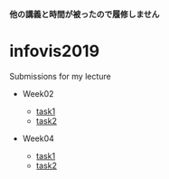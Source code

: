 **他の講義と時間が被ったので履修しません**

# infovis2019

Submissions for my lecture

- Week02
  - [task1](https://tatamo.github.io/infovis2019/w02/task1.html)
  - [task2](https://tatamo.github.io/infovis2019/w02/task2.html)

- Week04
  - [task1](https://tatamo.github.io/infovis2019/w04/task1.html)
  - [task2](https://tatamo.github.io/infovis2019/w04/task2.html)
